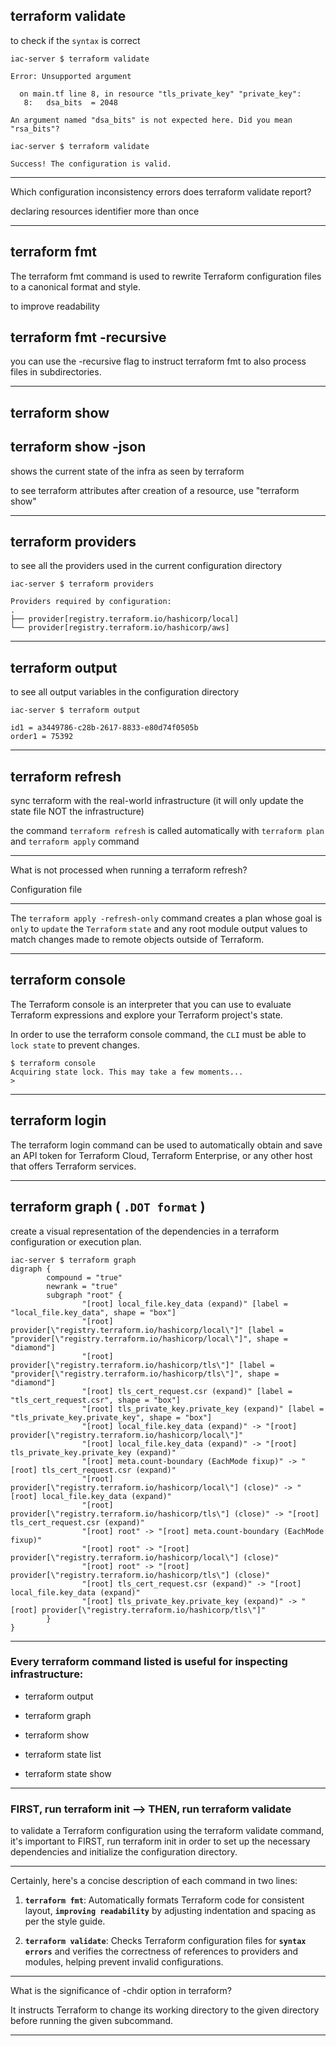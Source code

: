 


## terraform validate

to check if the `syntax` is correct

```hcl
iac-server $ terraform validate

Error: Unsupported argument

  on main.tf line 8, in resource "tls_private_key" "private_key":
   8:   dsa_bits  = 2048

An argument named "dsa_bits" is not expected here. Did you mean "rsa_bits"?
```

```hcl
iac-server $ terraform validate

Success! The configuration is valid.
```



__________________________________________________________________________________________




Which configuration inconsistency errors does terraform validate report?




declaring resources identifier more than once



__________________________________________________________________________________________







## terraform fmt

The terraform fmt command is used to rewrite Terraform configuration files to a canonical format and style.

to improve readability



## terraform fmt -recursive


you can use the -recursive flag to instruct terraform fmt to also process files in subdirectories.

__________________________________________________________________________________________



## terraform show

## terraform show -json

shows the current state of the infra as seen by terraform

to see terraform attributes after creation of a resource, use "terraform show"


__________________________________________________________________________________________



## terraform providers

to see all the providers used in the current configuration directory


```hcl
iac-server $ terraform providers 

Providers required by configuration:
.
├── provider[registry.terraform.io/hashicorp/local]
└── provider[registry.terraform.io/hashicorp/aws]
```



__________________________________________________________________________________________



## terraform output

to see all output variables in the configuration directory

```hcl
iac-server $ terraform output

id1 = a3449786-c28b-2617-8833-e80d74f0505b
order1 = 75392
```



__________________________________________________________________________________________



## terraform refresh

sync terraform with the real-world infrastructure (it will only update the state file NOT the infrastructure)

the command `terraform refresh` is called automatically with `terraform plan` and `terraform apply` command





__________________________________________________________________________________________



What is not processed when running a terraform refresh?



Configuration file




__________________________________________________________________________________________







The `terraform apply -refresh-only` command creates a plan whose goal is `only` to `update` the `Terraform` `state` and any root module output values to match changes made to remote objects outside of Terraform.



__________________________________________________________________________________________




## terraform console

The Terraform console is an interpreter that you can use to evaluate Terraform expressions and explore your Terraform project's state. 

In order to use the terraform console command, the `CLI` must be able to `lock state` to prevent changes.

```hcl
$ terraform console
Acquiring state lock. This may take a few moments...
> 
```

__________________________________________________________________________________________

## terraform login

The terraform login command can be used to automatically obtain and save an API token for Terraform Cloud, Terraform Enterprise, or any other host that offers Terraform services.

__________________________________________________________________________________________





## terraform graph ( ‍`.DOT format` )

create a visual representation of the dependencies in a terraform configuration or execution plan.

```hcl
iac-server $ terraform graph
digraph {
        compound = "true"
        newrank = "true"
        subgraph "root" {
                "[root] local_file.key_data (expand)" [label = "local_file.key_data", shape = "box"]
                "[root] provider[\"registry.terraform.io/hashicorp/local\"]" [label = "provider[\"registry.terraform.io/hashicorp/local\"]", shape = "diamond"]
                "[root] provider[\"registry.terraform.io/hashicorp/tls\"]" [label = "provider[\"registry.terraform.io/hashicorp/tls\"]", shape = "diamond"]
                "[root] tls_cert_request.csr (expand)" [label = "tls_cert_request.csr", shape = "box"]
                "[root] tls_private_key.private_key (expand)" [label = "tls_private_key.private_key", shape = "box"]
                "[root] local_file.key_data (expand)" -> "[root] provider[\"registry.terraform.io/hashicorp/local\"]"
                "[root] local_file.key_data (expand)" -> "[root] tls_private_key.private_key (expand)"
                "[root] meta.count-boundary (EachMode fixup)" -> "[root] tls_cert_request.csr (expand)"
                "[root] provider[\"registry.terraform.io/hashicorp/local\"] (close)" -> "[root] local_file.key_data (expand)"
                "[root] provider[\"registry.terraform.io/hashicorp/tls\"] (close)" -> "[root] tls_cert_request.csr (expand)"
                "[root] root" -> "[root] meta.count-boundary (EachMode fixup)"
                "[root] root" -> "[root] provider[\"registry.terraform.io/hashicorp/local\"] (close)"
                "[root] root" -> "[root] provider[\"registry.terraform.io/hashicorp/tls\"] (close)"
                "[root] tls_cert_request.csr (expand)" -> "[root] local_file.key_data (expand)"
                "[root] tls_private_key.private_key (expand)" -> "[root] provider[\"registry.terraform.io/hashicorp/tls\"]"
        }
}
```



__________________________________________________________________________________________




### Every terraform command listed is useful for inspecting infrastructure:

- terraform output


- terraform graph


- terraform show


- terraform state list


- terraform state show





__________________________________________________________________________________________


### FIRST, run terraform init  -->  THEN, run terraform validate

to validate a Terraform configuration using the terraform validate command, it's important to FIRST, run terraform init in order to set up the necessary dependencies and initialize the configuration directory.





__________________________________________________________________________________________



Certainly, here's a concise description of each command in two lines:

1. **`terraform fmt`**: Automatically formats Terraform code for consistent layout, **`improving readability`** by adjusting indentation and spacing as per the style guide.

2. **`terraform validate`**: Checks Terraform configuration files for **`syntax errors`** and verifies the correctness of references to providers and modules, helping prevent invalid configurations.


__________________________________________________________________________________________


What is the significance of -chdir option in terraform?


It instructs Terraform to change its working directory to the given directory before running the given subcommand.


__________________________________________________________________________________________
